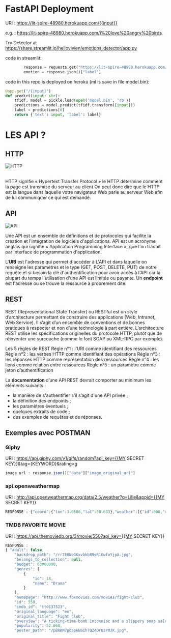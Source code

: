# FastAPI Deployment

URI : https://lit-spire-48980.herokuapp.com/{{input}}

e.g. : https://lit-spire-48980.herokuapp.com/i%20love%20angry%20birds

Try Detector at https://share.streamlit.io/hellovivien/emotions_detector/app.py

code in streamlit:
```py
        response = requests.get("https://lit-spire-48980.herokuapp.com/{}".format(search_input))
        emotion = response.json()["label"]
```

code in this repo is deployed on heroku (ml is save in file model.bin):
```py
@app.get("/{input}")
def predict(input: str):
    tfidf, model = pickle.load(open('model.bin', 'rb'))
    predictions = model.predict(tfidf.transform([input]))
    label = predictions[0]
    return {'text': input, 'label': label}
```

# LES API ?

## HTTP

![HTTP](https://i.ibb.co/28S2M2S/diagram-of-http-communication-process-fr.png)

\
HTTP signifie « Hypertext Transfer Protocol »
le HTTP détermine comment la page est transmise du serveur au client
On peut donc dire que le HTTP est la langue dans laquelle votre navigateur Web parle au serveur Web afin de lui communiquer ce qui est demandé.

## API

![API](https://i.ibb.co/yPzGv3y/API-page-graphic.png)

Une API est un ensemble de définitions et de protocoles qui facilite la création et l'intégration de logiciels d'applications. API est un acronyme anglais qui signifie « Application Programming Interface », que l'on traduit par interface de programmation d'application.

L'**URI** est l'adresse qui permet d'accéder à L'API et dans laquelle on renseigne les paramètres et le type (GET, POST, DELETE, PUT) de notre requête et si besoin la clé d'authentification pour avoir accès à l'API car la plupart du temps l'utilisation d'une API est limitée ou payante. Un **endpoint** est l'adresse ou se trouve la ressource à proprement dite.



## REST

REST (Representational State Transfer) ou RESTful est un style d’architecture permettant de construire des applications (Web, Intranet, Web Service). Il s’agit d’un ensemble de conventions et de bonnes pratiques à respecter et non d’une technologie à part entière. L’architecture REST utilise les spécifications originelles du protocole HTTP, plutôt que de réinventer une surcouche (comme le font SOAP ou XML-RPC par exemple).

Les 5 règles de REST
Règle n°1 : l’URI comme identifiant des ressources
Règle n°2 : les verbes HTTP comme identifiant des opérations
Règle n°3 : les réponses HTTP comme représentation des ressources
Règle n°4 : les liens comme relation entre ressources
Règle n°5 : un paramètre comme jeton d’authentification

La **documentation** d’une API REST devrait comporter au minimum les éléments suivants :
* la manière de s'authentifier s’il s’agit d'une API privée ;
* la définition des endpoints ;
* les paramètres éventuels ;
* quelques extraits de code ;
* des exemples de requêtes et de réponses.

## Exemples avec POSTMAN

### Giphy

URI : https://api.giphy.com/v1/gifs/random?api_key={{MY SECRET KEY}}&tag={KEYWORD}&rating=g
```js
image url : response.json()["data"]["image_original_url"]
```
### api.openweathermap

URI : http://api.openweathermap.org/data/2.5/weather?q=Lille&appid={{MY SECRET KEY}}
```js
RESPONSE : {"coord":{"lon":3.0586,"lat":50.633},"weather":[{"id":800,"main":"Clear","description":"clear sky","icon":"01d"}],"base":"stations","main":{"temp":301.73,"feels_like":301.19,"temp_min":299.68,"temp_max":302.73,"pressure":1011,"humidity":38},"visibility":10000,"wind":{"speed":0.89,"deg":15,"gust":1.79},"clouds":{"all":0},"dt":1622639246,"sys":{"type":2,"id":2011132,"country":"FR","sunrise":1622605198,"sunset":1622663515},"timezone":7200,"id":2998324,"name":"Lille","cod":200}
```

### TMDB FAVORITE MOVIE


URI : https://api.themoviedb.org/3/movie/550?api_key={{MY SECRET KEY}}

```js
RESPONSE :    
{ "adult": false,
    "backdrop_path": "/rr7E0NoGKxvbkb89eR1GwfoYjpA.jpg",
    "belongs_to_collection": null,
    "budget": 63000000,
    "genres": [
        {
            "id": 18,
            "name": "Drama"
        }
    ],
    "homepage": "http://www.foxmovies.com/movies/fight-club",
    "id": 550,
    "imdb_id": "tt0137523",
    "original_language": "en",
    "original_title": "Fight Club",
    "overview": "A ticking-time-bomb insomniac and a slippery soap salesman channel primal male aggression into a shocking new form of therapy. Their concept catches on, with underground \"fight clubs\" forming in every town, until an eccentric gets in the way and ignites an out-of-control spiral toward oblivion.",
    "popularity": 52.068,
    "poster_path": "/pB8BM7pdSp6B6Ih7QZ4DrQ3PmJK.jpg",
```